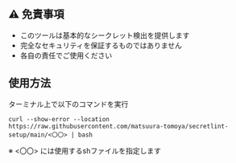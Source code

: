 ## ⚠️ 免責事項
- このツールは基本的なシークレット検出を提供します
- 完全なセキュリティを保証するものではありません
- 各自の責任でご使用ください

## 使用方法
ターミナル上で以下のコマンドを実行

```curl --show-error --location https://raw.githubusercontent.com/matsuura-tomoya/secretlint-setup/main/<〇〇> | bash```

※ <〇〇> には使用するshファイルを指定します
